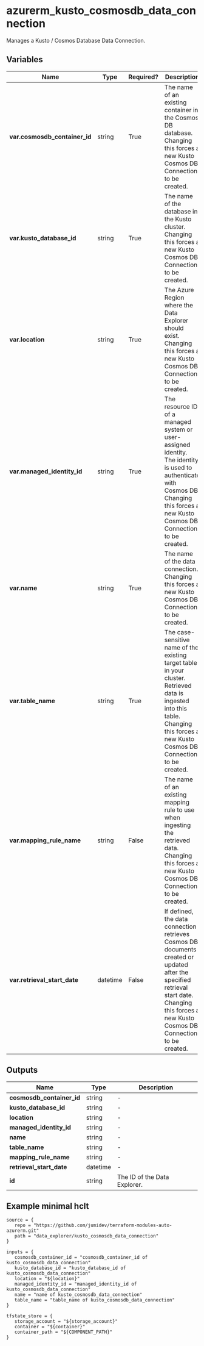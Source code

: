 # azurerm_kusto_cosmosdb_data_connection

Manages a Kusto / Cosmos Database Data Connection.

## Variables

| Name | Type | Required? |  Description |
| ---- | ---- | --------- |  ----------- |
| **var.cosmosdb_container_id** | string | True | The name of an existing container in the Cosmos DB database. Changing this forces a new Kusto Cosmos DB Connection to be created. | 
| **var.kusto_database_id** | string | True | The name of the database in the Kusto cluster. Changing this forces a new Kusto Cosmos DB Connection to be created. | 
| **var.location** | string | True | The Azure Region where the Data Explorer should exist. Changing this forces a new Kusto Cosmos DB Connection to be created. | 
| **var.managed_identity_id** | string | True | The resource ID of a managed system or user-assigned identity. The identity is used to authenticate with Cosmos DB. Changing this forces a new Kusto Cosmos DB Connection to be created. | 
| **var.name** | string | True | The name of the data connection. Changing this forces a new Kusto Cosmos DB Connection to be created. | 
| **var.table_name** | string | True | The case-sensitive name of the existing target table in your cluster. Retrieved data is ingested into this table. Changing this forces a new Kusto Cosmos DB Connection to be created. | 
| **var.mapping_rule_name** | string | False | The name of an existing mapping rule to use when ingesting the retrieved data. Changing this forces a new Kusto Cosmos DB Connection to be created. | 
| **var.retrieval_start_date** | datetime | False | If defined, the data connection retrieves Cosmos DB documents created or updated after the specified retrieval start date. Changing this forces a new Kusto Cosmos DB Connection to be created. | 



## Outputs

| Name | Type | Description |
| ---- | ---- | --------- | 
| **cosmosdb_container_id** | string  | - | 
| **kusto_database_id** | string  | - | 
| **location** | string  | - | 
| **managed_identity_id** | string  | - | 
| **name** | string  | - | 
| **table_name** | string  | - | 
| **mapping_rule_name** | string  | - | 
| **retrieval_start_date** | datetime  | - | 
| **id** | string  | The ID of the Data Explorer. | 

## Example minimal hclt

```hcl
source = {
   repo = "https://github.com/jumidev/terraform-modules-auto-azurerm.git" 
   path = "data_explorer/kusto_cosmosdb_data_connection" 
}

inputs = {
   cosmosdb_container_id = "cosmosdb_container_id of kusto_cosmosdb_data_connection" 
   kusto_database_id = "kusto_database_id of kusto_cosmosdb_data_connection" 
   location = "${location}" 
   managed_identity_id = "managed_identity_id of kusto_cosmosdb_data_connection" 
   name = "name of kusto_cosmosdb_data_connection" 
   table_name = "table_name of kusto_cosmosdb_data_connection" 
}

tfstate_store = {
   storage_account = "${storage_account}" 
   container = "${container}" 
   container_path = "${COMPONENT_PATH}" 
}


```